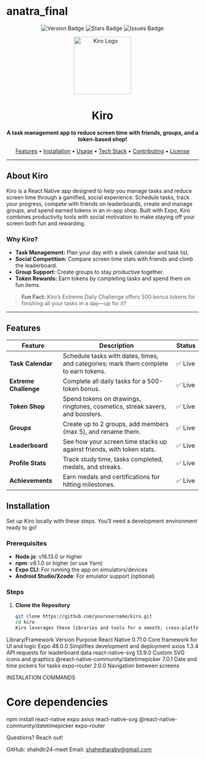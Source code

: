 # anatra_final
 
<p align="center">
  <img src="https://img.shields.io/badge/Kiro-v1.0.0-blueviolet?style=for-the-badge" alt="Version Badge" />
  <img src="https://img.shields.io/github/stars/yourusername/kiro?style=for-the-badge&color=orange" alt="Stars Badge" />
  <img src="https://img.shields.io/github/issues/yourusername/kiro?style=for-the-badge&color=red" alt="Issues Badge" />
</p>

<p align="center">
  <img src="https://via.placeholder.com/150x150.png?text=Kiro+Logo" alt="Kiro Logo" width="150" />
</p>

<h1 align="center">Kiro</h1>
<p align="center">
  <strong>A task management app to reduce screen time with friends, groups, and a token-based shop!</strong>
</p>

<p align="center">
  <a href="#features">Features</a> •
  <a href="#installation">Installation</a> •
  <a href="#usage">Usage</a> •
  <a href="#tech-stack">Tech Stack</a> •
  <a href="#contributing">Contributing</a> •
  <a href="#license">License</a>
</p>

---

## About Kiro

Kiro is a React Native app designed to help you manage tasks and reduce screen time through a gamified, social experience. Schedule tasks, track your progress, compete with friends on leaderboards, create and manage groups, and spend earned tokens in an in-app shop. Built with Expo, Kiro combines productivity tools with social motivation to make staying off your screen both fun and rewarding.

### Why Kiro?
- **Task Management:** Plan your day with a sleek calendar and task list.
- **Social Competition:** Compare screen time stats with friends and climb the leaderboard.
- **Group Support:** Create groups to stay productive together.
- **Token Rewards:** Earn tokens by completing tasks and spend them on fun items.

> **Fun Fact:** Kiro’s Extreme Daily Challenge offers 500 bonus tokens for finishing all your tasks in a day—up for it?

---

## Features

| Feature                  | Description                                                                                  | Status   |
|--------------------------|----------------------------------------------------------------------------------------------|----------|
| **Task Calendar**        | Schedule tasks with dates, times, and categories; mark them complete to earn tokens.         | ✅ Live   |
| **Extreme Challenge**    | Complete all daily tasks for a 500-token bonus.                                              | ✅ Live   |
| **Token Shop**           | Spend tokens on drawings, ringtones, cosmetics, streak savers, and boosters.                 | ✅ Live   |
| **Groups**               | Create up to 2 groups, add members (max 5), and rename them.                                 | ✅ Live   |
| **Leaderboard**          | See how your screen time stacks up against friends, with token stats.                        | ✅ Live   |
| **Profile Stats**        | Track study time, tasks completed, medals, and streaks.                                      | ✅ Live   |
| **Achievements**         | Earn medals and certifications for hitting milestones.                                      | ✅ Live   |



## Installation

Set up Kiro locally with these steps. You’ll need a development environment ready to go!

### Prerequisites
- **Node.js**: v16.13.0 or higher
- **npm**: v8.1.0 or higher (or use Yarn)
- **Expo CLI**: For running the app on simulators/devices
- **Android Studio/Xcode**: For emulator support (optional)

### Steps
1. **Clone the Repository**
   ```bash
   git clone https://github.com/yourusername/kiro.git
   cd kiro
   Kiro leverages these libraries and tools for a smooth, cross-platform experience:

Library/Framework	Version	Purpose
React Native	     0.71.0	Core framework for UI and logic
Expo	         48.0.0	Simplifies development and deployment
axios	          1.3.4	API requests for leaderboard data
react-native-svg	 13.9.0	Custom SVG icons and graphics
@react-native-community/datetimepicker 	7.0.1	Date and time pickers for tasks
expo-router       	2.0.0	       Navigation between screens
   
INSTALATION COMMANDS 
# Core dependencies
npm install react-native expo axios react-native-svg @react-native-community/datetimepicker expo-router 

Questions? Reach out!

GitHub: shahdtr24-meet
Email: shahedtaraby@gmail.com

